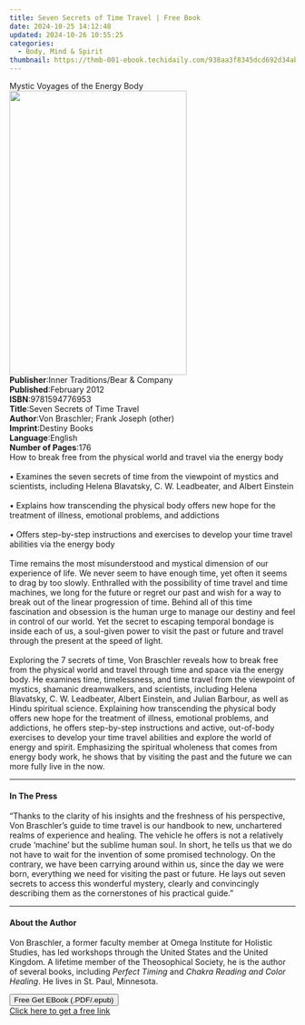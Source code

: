 ```yaml
---
title: Seven Secrets of Time Travel | Free Book
date: 2024-10-25 14:12:48
updated: 2024-10-26 10:55:25
categories:
  - Body, Mind & Spirit
thumbnail: https://thmb-001-ebook.techidaily.com/938aa3f8345dcd692d34abe496d78cd8b65b0b58558f0d21a2c9a1c1ad29df01.jpg
---
```

<main id="book-container">
  <div class="flex flex-col">
    <div class="book-brief flex-1 py-6 px-4 sm:p-6 md:py-10 md:px-8">
      <!-- brief-->
      <div class="book-brief-main">Mystic Voyages of the Energy Body</div>
    </div>
    <div
      class="book-meta-info flex-1 grid gap-4 col-start-1 col-end-3 row-start-1 sm:mb-6 sm:grid-cols-4 lg:gap-6 lg:col-start-2 lg:row-end-6 lg:row-span-6 lg:mb-0"
    >
      <div
        class="book-meta-info-left place-content-center mt-4 p-4 text-sm leading-6 col-start-2 col-span-2 dark:text-slate-400"
      >
        <img
          class="w-full h-500 object-cover rounded-lg sm:h-255 sm:col-span-2 lg:col-span-full"
          src="https://img-001-ebook.techidaily.com/ec49bba6d68405c5fde83ed92563ef50a32d8c91298fa9a1591614a77fd86163.jpg"
          alt=""
          width="312"
          height="500"
        />
      </div>
      <div
        class="book-meta-info-right mt-2 col-start-1 row-start-2 col-span-3 self-center"
      >
        <!-- meta data  -->
        <div class="flex flex-col px-4 md:px-8">
          <div class="flex-1">
            <strong>Publisher</strong>:<span class="px-2"
              >Inner Traditions/Bear &amp; Company</span
            >
          </div>
          <div class="flex-1">
            <strong>Published</strong>:<span class="px-2">February 2012</span>
          </div>
          <div class="flex-1">
            <strong>ISBN</strong>:<span class="px-2">9781594776953</span>
          </div>
          <div class="flex-1">
            <strong>Title</strong>:<span class="px-2"
              >Seven Secrets of Time Travel</span
            >
          </div>
          <div class="flex-1">
            <strong>Author</strong>:<span class="px-2"
              >Von Braschler; Frank Joseph (other)</span
            >
          </div>
          <div class="flex-1">
            <strong>Imprint</strong>:<span class="px-2">Destiny Books</span>
          </div>
          <div class="flex-1">
            <strong>Language</strong>:<span class="px-2">English</span>
          </div>
          <div class="flex-1">
            <strong>Number of Pages</strong>:<span class="px-2">176</span>
          </div>
        </div>
      </div>
    </div>
    <div class="book-description flex-1 py-6 px-4 sm:p-6 md:py-10 md:px-8">
      <div class="book-description-main">
        <div accordion-content="" id="description">
          How to break free from the physical world and travel via the energy
          body <br />
          <br />• Examines the seven secrets of time from the viewpoint of
          mystics and scientists, including Helena Blavatsky, C. W. Leadbeater,
          and Albert Einstein <br />
          <br />• Explains how transcending the physical body offers new hope
          for the treatment of illness, emotional problems, and addictions
          <br />
          <br />• Offers step-by-step instructions and exercises to develop your
          time travel abilities via the energy body <br />
          <br />Time remains the most misunderstood and mystical dimension of
          our experience of life. We never seem to have enough time, yet often
          it seems to drag by too slowly. Enthralled with the possibility of
          time travel and time machines, we long for the future or regret our
          past and wish for a way to break out of the linear progression of
          time. Behind all of this time fascination and obsession is the human
          urge to manage our destiny and feel in control of our world. Yet the
          secret to escaping temporal bondage is inside each of us, a soul-given
          power to visit the past or future and travel through the present at
          the speed of light. <br />
          <br />Exploring the 7 secrets of time, Von Braschler reveals how to
          break free from the physical world and travel through time and space
          via the energy body. He examines time, timelessness, and time travel
          from the viewpoint of mystics, shamanic dreamwalkers, and scientists,
          including Helena Blavatsky, C. W. Leadbeater, Albert Einstein, and
          Julian Barbour, as well as Hindu spiritual science. Explaining how
          transcending the physical body offers new hope for the treatment of
          illness, emotional problems, and addictions, he offers step-by-step
          instructions and active, out-of-body exercises to develop your time
          travel abilities and explore the world of energy and spirit.
          Emphasizing the spiritual wholeness that comes from energy body work,
          he shows that by visiting the past and the future we can more fully
          live in the now.
        </div>
        <div class="accordion-fader"></div>
      </div>
    </div>
    <div class="book-excerpts flex-1 py-6 px-4 sm:p-6 md:py-10 md:px-8">
      <!-- excerpts-->
      <div class="book-excerpts-main">
        <hr />
        <h4 class="placeholder placeholder-heading">
          <span>In The Press</span>
        </h4>
        <p>
          “Thanks to the clarity of his insights and the freshness of his
          perspective, Von Braschler’s guide to time travel is our handbook to
          new, unchartered realms of experience and healing. The vehicle he
          offers is not a relatively crude ‘machine’ but the sublime human soul.
          In short, he tells us that we do not have to wait for the invention of
          some promised technology. On the contrary, we have been carrying
          around within us, since the day we were born, everything we need for
          visiting the past or future. He lays out seven secrets to access this
          wonderful mystery, clearly and convincingly describing them as the
          cornerstones of his practical guide.”
        </p>
      </div>
    </div>
    <div class="book-about-author flex-1 py-6 px-4 sm:p-6 md:py-10 md:px-8">
      <!-- about author-->
      <div class="book-main-author-main">
        <hr />
        <h4 class="placeholder placeholder-heading">
          <span>About the Author</span>
        </h4>
        <p>
          Von Braschler, a former faculty member at Omega Institute for Holistic
          Studies, has led workshops through the United States and the United
          Kingdom. A lifetime member of the Theosophical Society, he is the
          author of several books, including <i>Perfect Timing</i> and
          <i>Chakra Reading and Color Healing</i>. He lives in St. Paul,
          Minnesota.
        </p>
      </div>
    </div>
    <div class="book-free-get flex-1 py-6 px-4 sm:p-6 md:py-10 md:px-8">
      <button
        id="btn-free-get"
        class="bg-blue-500 hover:bg-blue-700 text-white font-bold py-2 px-4 rounded"
      >
        Free Get EBook (.PDF/.epub)
      </button>
      <div id="countdown-display" class="px-2 text-lg mt-2"></div>
      <a
        id="free-link"
        class="hidden bg-blue-500 hover:bg-blue-700 text-white font-bold py-2 px-4 rounded"
        href="https://www.ebooks.com/en-us/book/95782608/seven-secrets-of-time-travel/von-braschler/"
        target="_blank"
        >Click here to get a free link</a
      >
    </div>
    <script>
      let countdownTime = 0;
      let countdownInterval = null;
      document
        .getElementById('btn-free-get')
        .addEventListener('click', startCountdown);
      function startCountdown() {
        countdownTime = new Date().getTime() + 60000 * 3;
        countdownInterval = setInterval(updateCountdown, 1000);
        document.getElementById('btn-free-get').disabled = true;
        document
          .getElementById('btn-free-get')
          .classList.add('bg-gray-500', 'cursor-not-allowed');
      }
      function updateCountdown() {
        let currentTime = new Date().getTime();
        let timeLeft = countdownTime - currentTime;
        let secondsLeft = Math.floor(timeLeft / 1000);
        document.getElementById('countdown-display').innerHTML =
          `Remaining time: ${secondsLeft} seconds.`;
        if (secondsLeft <= 0) {
          clearInterval(countdownInterval);
          document.getElementById('btn-free-get').classList.add('hidden');
          document.getElementById('free-link').classList.remove('hidden');
          document.getElementById('countdown-display').innerHTML = '';
        }
      }
    </script>
  </div>
</main>
